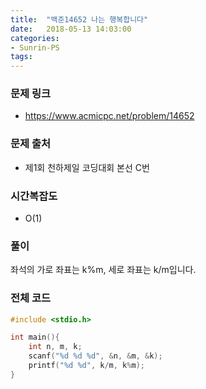 ```yaml
---
title:  "백준14652 나는 행복합니다"
date:   2018-05-13 14:03:00
categories:
- Sunrin-PS
tags:
---
```


### 문제 링크
* https://www.acmicpc.net/problem/14652

### 문제 출처
* 제1회 천하제일 코딩대회 본선 C번

### 시간복잡도
* O(1)

### 풀이
좌석의 가로 좌표는 k%m, 세로 좌표는 k/m입니다.

### 전체 코드
```cpp
#include <stdio.h>

int main(){
	int n, m, k;
	scanf("%d %d %d", &n, &m, &k);
	printf("%d %d", k/m, k%m);
}
```
